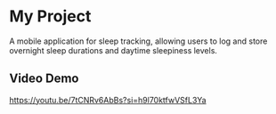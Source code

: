 # My Project
A mobile application for sleep tracking, allowing users to log and store overnight sleep durations and daytime sleepiness levels.

## Video Demo
https://youtu.be/7tCNRv6AbBs?si=h9l70ktfwVSfL3Ya
